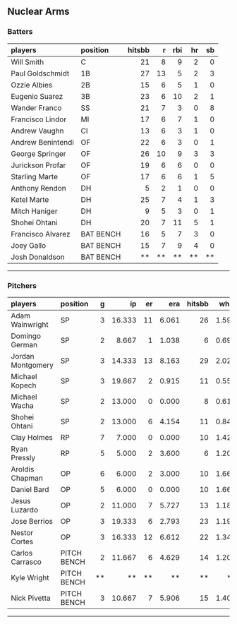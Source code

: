 ## Nuclear Arms

### Batters

 
|players           |position  | hitsbb|  r| rbi| hr| sb| 
|:-----------------|:---------|------:|--:|---:|--:|--:| 
|Will Smith        |C         |     21|  8|   9|  2|  0| 
|Paul Goldschmidt  |1B        |     27| 13|   5|  2|  3| 
|Ozzie Albies      |2B        |     15|  6|   5|  1|  0| 
|Eugenio Suarez    |3B        |     23|  6|  10|  2|  1| 
|Wander Franco     |SS        |     21|  7|   3|  0|  8| 
|Francisco Lindor  |MI        |     17|  6|   7|  1|  0| 
|Andrew Vaughn     |CI        |     13|  6|   3|  1|  0| 
|Andrew Benintendi |OF        |     22|  6|   3|  0|  1| 
|George Springer   |OF        |     26| 10|   9|  3|  3| 
|Jurickson Profar  |OF        |     19|  6|   6|  0|  0| 
|Starling Marte    |OF        |     17|  6|   6|  1|  5| 
|Anthony Rendon    |DH        |      5|  2|   1|  0|  0| 
|Ketel Marte       |DH        |     25|  7|   4|  1|  3| 
|Mitch Haniger     |DH        |      9|  5|   3|  0|  1| 
|Shohei Ohtani     |DH        |     20|  7|  11|  5|  1| 
|Francisco Alvarez |BAT BENCH |     16|  5|   7|  3|  0| 
|Joey Gallo        |BAT BENCH |     15|  7|   9|  4|  0| 
|Josh Donaldson    |BAT BENCH |     **| **|  **| **| **| 


* * *

### Pitchers

 
|players           |position    |  g|     ip| er|   era| hitsbb|  whip| so|  w| sv| 
|:-----------------|:-----------|--:|------:|--:|-----:|------:|-----:|--:|--:|--:| 
|Adam Wainwright   |SP          |  3| 16.333| 11| 6.061|     26| 1.592|  5|  2|  0| 
|Domingo German    |SP          |  2|  8.667|  1| 1.038|      6| 0.692|  5|  0|  0| 
|Jordan Montgomery |SP          |  3| 14.333| 13| 8.163|     29| 2.023| 14|  0|  0| 
|Michael Kopech    |SP          |  3| 19.667|  2| 0.915|     11| 0.559| 24|  2|  0| 
|Michael Wacha     |SP          |  2| 13.000|  0| 0.000|      8| 0.615| 15|  2|  0| 
|Shohei Ohtani     |SP          |  2| 13.000|  6| 4.154|     11| 0.846| 14|  1|  0| 
|Clay Holmes       |RP          |  7|  7.000|  0| 0.000|     10| 1.429|  9|  2|  1| 
|Ryan Pressly      |RP          |  5|  5.000|  2| 3.600|      6| 1.200|  5|  0|  3| 
|Aroldis Chapman   |OP          |  6|  6.000|  2| 3.000|     10| 1.667| 11|  0|  1| 
|Daniel Bard       |OP          |  5|  6.000|  0| 0.000|     10| 1.667|  6|  1|  0| 
|Jesus Luzardo     |OP          |  2| 11.000|  7| 5.727|     13| 1.182| 15|  0|  0| 
|Jose Berrios      |OP          |  3| 19.333|  6| 2.793|     23| 1.190| 16|  1|  0| 
|Nestor Cortes     |OP          |  3| 16.333| 12| 6.612|     22| 1.347| 14|  1|  0| 
|Carlos Carrasco   |PITCH BENCH |  2| 11.667|  6| 4.629|     14| 1.200|  7|  1|  0| 
|Kyle Wright       |PITCH BENCH | **|     **| **|    **|     **|    **| **| **| **| 
|Nick Pivetta      |PITCH BENCH |  3| 10.667|  7| 5.906|     15| 1.406| 12|  1|  0| 


* * *


